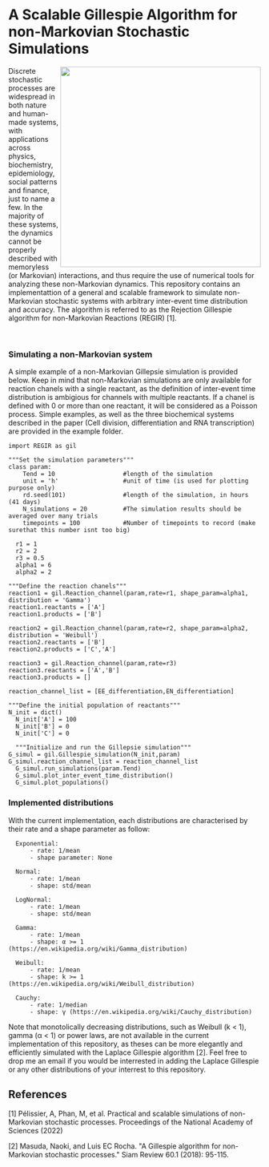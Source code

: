 # A Scalable Gillespie Algorithm for non-Markovian Stochastic Simulations

<img align="right" src="https://raw.githubusercontent.com/Aurelien-Pelissier/REGIR/master/Figures/REGIR.png" width=400>
Discrete stochastic processes are widespread in both nature and human-made systems, with applications across physics, biochemistry, epidemiology, social patterns and finance, just to name a few. In the majority of these systems, the dynamics cannot be properly described with memoryless (or Markovian) interactions, and thus require the use of numerical tools for analyzing these non-Markovian dynamics. This repository contains an implementattion of a general and scalable framework to simulate non-Markovian stochastic systems with arbitrary inter-event time distribution and accuracy. The algorithm is referred to as the Rejection Gillespie algorithm for non-Markovian Reactions (REGIR) [1].

&nbsp;



        
        
### Simulating a non-Markovian system

A simple example of a non-Markovian Gillepsie simulation is provided below. Keep in mind that non-Markovian simulations are only available for reaction chanels with a single reactant, as the definition of inter-event time distribution is ambigious for channels with multiple reactants. If a chanel is defined with 0 or more than one reactant, it will be considered as a Poisson process. Simple examples, as well as the three biochemical systems described in the paper (Cell division, differentiation and RNA transcription) are provided in the example folder. 

	import REGIR as gil

	"""Set the simulation parameters"""
	class param:
		Tend = 10					#length of the simulation
		unit = 'h'					#unit of time (is used for plotting purpose only)
		rd.seed(101)                #length of the simulation, in hours (41 days)
		N_simulations = 20          #The simulation results should be averaged over many trials
		timepoints = 100            #Number of timepoints to record (make surethat this number isnt too big)

      r1 = 1
      r2 = 2
      r3 = 0.5
      alpha1 = 6
      alpha2 = 2
      
	"""Define the reaction chanels"""
	reaction1 = gil.Reaction_channel(param,rate=r1, shape_param=alpha1, distribution = 'Gamma')
	reaction1.reactants = ['A']
	reaction1.products = ['B']
		
	reaction2 = gil.Reaction_channel(param,rate=r2, shape_param=alpha2, distribution = 'Weibull')
	reaction2.reactants = ['B']
	reaction2.products = ['C','A']
		
	reaction3 = gil.Reaction_channel(param,rate=r3)
	reaction3.reactants = ['A','B']
	reaction3.products = []
		
	reaction_channel_list = [EE_differentiation,EN_differentiation]

	"""Define the initial population of reactants"""
	N_init = dict()
      N_init['A'] = 100
      N_init['B'] = 0
      N_init['C'] = 0

      """Initialize and run the Gillepsie simulation"""
	G_simul = gil.Gillespie_simulation(N_init,param)
	G_simul.reaction_channel_list = reaction_channel_list
      G_simul.run_simulations(param.Tend)
      G_simul.plot_inter_event_time_distribution()
      G_simul.plot_populations()
      
### Implemented distributions
With the current implementation, each distributions are characterised by their rate and a shape parameter as follow:

      Exponential:
          - rate: 1/mean
          - shape parameter: None
      
      Normal:
          - rate: 1/mean
          - shape: std/mean
      
      LogNormal:
          - rate: 1/mean
          - shape: std/mean
          
      Gamma:
          - rate: 1/mean
          - shape: α >= 1 (https://en.wikipedia.org/wiki/Gamma_distribution)
          
      Weibull:
          - rate: 1/mean
          - shape: k >= 1 (https://en.wikipedia.org/wiki/Weibull_distribution)
          
      Cauchy:
          - rate: 1/median
          - shape: γ (https://en.wikipedia.org/wiki/Cauchy_distribution)
      

      
Note that monotolically decreasing distributions, such as Weibull (k < 1), gamma (α < 1) or power laws, are not available in the current implementation of this repository, as theses can be more elegantly and efficiently simulated with the Laplace Gillespie algorithm [2]. Feel free to drop me an email if you would be interrested in adding the Laplace Gillespie or any other distributions of your interrest to this repository.


## References

[1] Pélissier, A, Phan, M, et al. Practical and scalable simulations of non-Markovian stochastic processes. Proceedings of the National Academy of Sciences (2022)

[2] Masuda, Naoki, and Luis EC Rocha. "A Gillespie algorithm for non-Markovian stochastic processes." Siam Review 60.1 (2018): 95-115.
